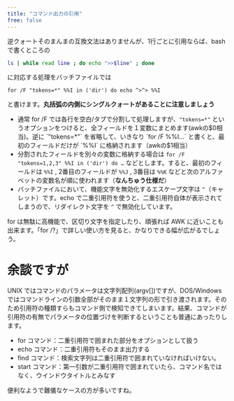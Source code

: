```yaml
---
title: "コマンド出力の引用"
free: false
---
```


逆クォートそのまんまの互換文法はありませんが、1行ごとに引用ならば、bash で書くところの

```bash
ls | while read line ; do echo ">>$line" ; done
```

に対応する処理をバッチファイルでは

```batch
for /F "tokens=*" %%I in ('dir') do echo ^>^> %%I
```

と書けます。**丸括弧の内側にシングルクォートがあることに注意しましょう**

* 通常 for /F では各行を空白/タブで分割して処理しますが、`"tokens=*"` というオプションをつけると、全フィールドを１変数にまとめます(awkの$0相当)。逆に `"tokens=*"` を省略して、いきなり `for /F %%I…` と書くと、最初のフィールドだけが `%%I` に格納されます（awkの$1相当）
* 分割されたフィールドを別々の変数に格納する場合は `for /F "tokens=1,2,3" %%I in ('dir') do …` などとします。すると、最初のフィールドは `%%I` , 2番目のフィールドが `%%J` , 3番目は `%%K` などと次のアルファベットの変数名が順に使われます（**なんちゅう仕様だ**）
* バッチファイルにおいて、機能文字を無効化するエスケープ文字は `^`（キャレット）です。echo で二重引用符を使うと、二重引用符自体が表示されてしまうので、リダイレクト文字を `^` で無効化しています。

for は無駄に高機能で、区切り文字を指定したり、頑張れば AWK に近いことも出来ます。「for /?」で詳しい使い方を見ると、かなりできる幅が広がるでしょう。

余談ですが
====

UNIX ではコマンドのパラメータは文字列配列(argv[])ですが、DOS/Windows ではコマンドラインの引数全部がそのまま１文字列の形で引き渡されます。そのため引用符の種類すらもコマンド側で検知できてしまいます。結果、コマンドが引用符の有無でパラメータの位置づけを判断するということも普通にあったりします。
- for コマンド：二重引用符で囲まれた部分をオプションとして扱う
- echo コマンド：二重引用符もそのまま出力する
- find コマンド：検索文字列は二重引用符で囲まれていなければいけない。
- start コマンド：第一引数が二重引用符で囲まれていたら、コマンド名ではなく、ウインドウタイトルとみなす

便利なようで難儀なケースの方が多いですね。